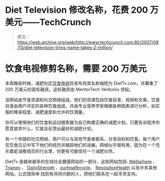 # Diet Television 修改名称，花费 200 万美元——TechCrunch

> 原文：<https://web.archive.org/web/http://www.techcrunch.com:80/2007/08/13/diet-television-trims-name-takes-2-million/>

# 饮食电视修剪名称，需要 200 万美元

本周晚些时候，减肥社区[饮食电视](https://web.archive.org/web/20210615000126/http://www.crunchbase.com/company/diettv)将宣布将其名称缩短为 DietTv.com，并筹集了 200 万美元的首轮融资。这轮融资由 MentorTech Ventures 领投。

该网站由节食资源和社交网络组成。他们的资源包括饮食目录、视频和文章。饮食目录由用户评定的各种饮食组成，并由专业营养学家根据各种因素进行分析，如实施的难易程度、减肥速度和允许的饮酒量。

你可以使用他们的饮食和运动搜索器为自己构建正确的减肥计划。只要告诉程序你愿意放弃什么，它就会反馈出最好的减肥计划。

有一个伴随的社交网络，用户可以与其他节食者联系，分享目标和饮食。每个用户在饮食日记中写下他们的经历并跟踪他们的进展。网络似乎很有用，因为在一个充斥着蛇油推销员的行业里，你更有可能信任一个减肥伙伴。

DietTv 是越来越多的在线社会健康网站的一部分，这些网站包括: [Wellsphere](https://web.archive.org/web/20210615000126/http://www.beta.techcrunch.com/2007/01/28/wellsphere-launches-wellness-2/) 、 [Trianeo](https://web.archive.org/web/20210615000126/http://www.beta.techcrunch.com/2006/12/08/web-app-provides-virtual-fitness-support/) 、 [DailyStrength](https://web.archive.org/web/20210615000126/http://www.beta.techcrunch.com/2006/11/07/daily-strength-online-support-groups-and-aggregate-treatment-info/) 、[ourhealthcycle](https://web.archive.org/web/20210615000126/http://www.beta.techcrunch.com/2007/06/12/ourhealthcircle-because-misery-loves-company/)、 [RevolutionHealth](https://web.archive.org/web/20210615000126/http://www.beta.techcrunch.com/2007/01/03/aol-founders-next-startup-revolution-health/) 以及许多其他网站。公式很简单:找到有共同问题的人，把他们联系在一起寻求支持。